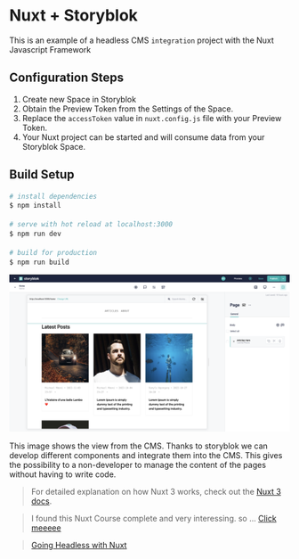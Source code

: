# Nuxt + Storyblok

This is an example of a headless CMS `integration` project with the Nuxt Javascript Framework
## Configuration Steps

1. Create new Space in Storyblok
2. Obtain the Preview Token from the Settings of the Space.
3. Replace the `accessToken` value in `nuxt.config.js` file with your Preview Token.
4. Your Nuxt project can be started and will consume data from your Storyblok Space.

## Build Setup

```bash
# install dependencies
$ npm install

# serve with hot reload at localhost:3000
$ npm run dev

# build for production
$ npm run build
```

![example](readme-images/1.png)

This image shows the view from the CMS. Thanks to storyblok we can develop different components and integrate them into the CMS. This gives the possibility to a non-developer to manage the content of the pages without having to write code.

> For detailed explanation on how Nuxt 3 works, check out the [Nuxt 3 docs](https://v3.nuxtjs.org/guide/concepts/introduction).

> I found this Nuxt Course complete and very interessing. so ... <a target="_blank" href="https://www.udemy.com/course/the-nuxt-3-bootcamp-the-complete-developer-guide/">Click meeeee</a>

> <a target="_blank" href="https://www.storyblok.com/tc/nuxtjs">Going Headless with Nuxt</a>
